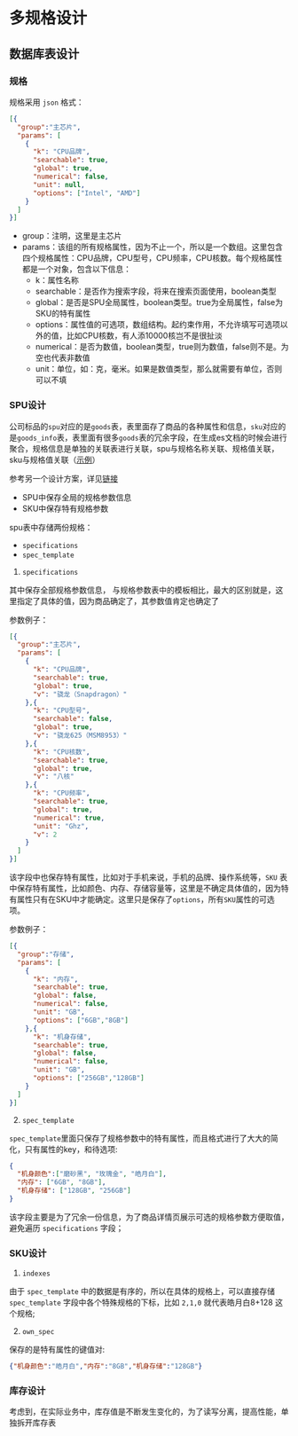 # 多规格设计

## 数据库表设计

### 规格

规格采用 `json` 格式：

```json
[{
  "group":"主芯片",
  "params": [
    {
      "k": "CPU品牌",
      "searchable": true,
      "global": true,
      "numerical": false,
      "unit": null,
      "options": ["Intel", "AMD"]
    }
  ]
}]
```

- group：注明，这里是主芯片
- params：该组的所有规格属性，因为不止一个，所以是一个数组。这里包含四个规格属性：CPU品牌，CPU型号，CPU频率，CPU核数。每个规格属性都是一个对象，包含以下信息：
  - k：属性名称
  - searchable：是否作为搜索字段，将来在搜索页面使用，boolean类型
  - global：是否是SPU全局属性，boolean类型。true为全局属性，false为SKU的特有属性
  - options：属性值的可选项，数组结构。起约束作用，不允许填写可选项以外的值，比如CPU核数，有人添10000核岂不是很扯淡
  - numerical：是否为数值，boolean类型，true则为数值，false则不是。为空也代表非数值
  - unit：单位，如：克，毫米。如果是数值类型，那么就需要有单位，否则可以不填

### SPU设计

公司标品的`spu`对应的是`goods`表，表里面存了商品的各种属性和信息，`sku`对应的是`goods_info`表，表里面有很多`goods`表的冗余字段，在生成es文档的时候会进行聚合，规格信息是单独的关联表进行关联，spu与规格名称关联、规格值关联，sku与规格值关联（[示例](https://blog.51cto.com/lianghecai/4755693)）

参考另一个设计方案，详见[链接](http://blog.augustrush8.com/post/database-design-and-comprehension)


- SPU中保存全局的规格参数信息
- SKU中保存特有规格参数
  

spu表中存储两份规格：

- `specifications`
- `spec_template`


1. `specifications`

 其中保存全部规格参数信息， 与规格参数表中的模板相比，最大的区别就是，这里指定了具体的值，因为商品确定了，其参数值肯定也确定了


参数例子：

```json
[{
  "group":"主芯片",
  "params": [
    {
      "k": "CPU品牌",
      "searchable": true,
      "global": true,
      "v": "骁龙（Snapdragon）"
    },{
      "k": "CPU型号",
      "searchable": false,
      "global": true,
      "v": "骁龙625（MSM8953）"
    },{
      "k": "CPU核数",
      "searchable": true,
      "global": true,
      "v": "八核"
    },{
      "k": "CPU频率",
      "searchable": true,
      "global": true,
      "numerical": true,
      "unit": "Ghz",
      "v": 2
    }
  ]
}]

```

该字段中也保存特有属性，比如对于手机来说，手机的品牌、操作系统等，`SKU` 表中保存特有属性，比如颜色、内存、存储容量等，这里是不确定具体值的，因为特有属性只有在SKU中才能确定。这里只是保存了`options`，所有`SKU`属性的可选项。

参数例子：

```json
[{
  "group":"存储",
  "params": [
    {
      "k": "内存",
      "searchable": true,
      "global": false,
      "numerical": false,
      "unit": "GB",
      "options": ["6GB","8GB"]
    },{
      "k": "机身存储",
      "searchable": true,
      "global": false,
      "numerical": false,
      "unit": "GB",
      "options": ["256GB","128GB"]
    }
  ]
}]

```

2. `spec_template`

`spec_template`里面只保存了规格参数中的特有属性，而且格式进行了大大的简化，只有属性的key，和待选项:

```json
{
  "机身颜色":["磨砂黑", "玫瑰金", "皓月白"],
  "内存": ["6GB", "8GB"],
  "机身存储": ["128GB", "256GB"]
}
```

该字段主要是为了冗余一份信息，为了商品详情页展示可选的规格参数方便取值，避免遍历 `specifications` 字段；

### SKU设计

1. `indexes`

由于 `spec_template` 中的数据是有序的，所以在具体的规格上，可以直接存储 `spec_template` 字段中各个特殊规格的下标，比如 `2,1,0` 就代表皓月白8+128 这个规格;

2. `own_spec`

保存的是特有属性的键值对:

```json
{"机身颜色":"皓月白","内存":"8GB","机身存储":"128GB"}
```


### 库存设计

考虑到，在实际业务中，库存值是不断发生变化的，为了读写分离，提高性能，单独拆开库存表
